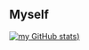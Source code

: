 ## Myself

[![my GitHub stats](https://github-readme-stats.vercel.app/api?username=TasmiaZerin1128&show_icons=true&theme=dark))](https://github.com/TasmiaZerin1128/github-readme-stats)
